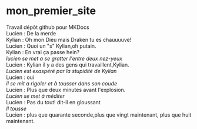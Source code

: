 # mon_premier_site
Travail dépôt github pour MKDocs  
Lucien : De la merde  
Kylian : Oh mon Dieu mais Draken tu es chauuuuve!  
Lucien : Quoi un "s" Kylian,oh putain.  
Kylian : En vrai ça passe hein?  
_lucien se met a se gratter l'entre deux nez-yeux_  
Lucien : Kylian il y a des gens qui travaillent,Kylian.  
_Lucien est exaspéré par la stupidité de Kylian_  
Lucien : oui  
_il se mit a rigoler et à tousser dans son coude_  
Lucien : Plus que deux minutes avant l'explosion.  
_Lucien se met à méditer_  
Lucien : Pas du tout! dit-il en gloussant  
_Il tousse_  
Lucien : plus que quarante seconde,plus que vingt maintenant, plus que huit maintenant.  

